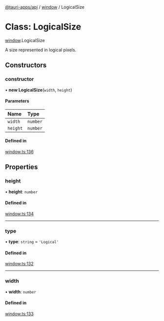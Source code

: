 [@tauri-apps/api](../README.md) / [window](../modules/window.md) / LogicalSize

# Class: LogicalSize

[window](../modules/window.md).LogicalSize

A size represented in logical pixels.

## Constructors

### constructor

• **new LogicalSize**(`width`, `height`)

#### Parameters

| Name | Type |
| :------ | :------ |
| `width` | `number` |
| `height` | `number` |

#### Defined in

[window.ts:136](https://github.com/tauri-apps/tauri/blob/f5f9f10/tooling/api/src/window.ts#L136)

## Properties

### height

• **height**: `number`

#### Defined in

[window.ts:134](https://github.com/tauri-apps/tauri/blob/f5f9f10/tooling/api/src/window.ts#L134)

___

### type

• **type**: `string` = `'Logical'`

#### Defined in

[window.ts:132](https://github.com/tauri-apps/tauri/blob/f5f9f10/tooling/api/src/window.ts#L132)

___

### width

• **width**: `number`

#### Defined in

[window.ts:133](https://github.com/tauri-apps/tauri/blob/f5f9f10/tooling/api/src/window.ts#L133)
